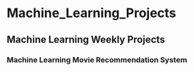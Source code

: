 # Machine_Learning_Projects  

## Machine Learning Weekly  Projects  

### Machine Learning Movie Recommendation System



